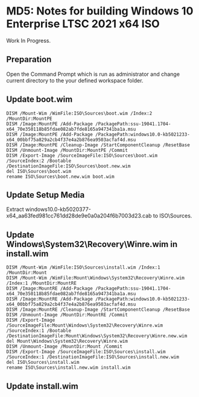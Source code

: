 ﻿# MD5: Notes for building Windows 10 Enterprise LTSC 2021 x64 ISO

Work In Progress.

## Preparation

Open the Command Prompt which is run as administrator and change current
directory to the your defined workspace folder.

## Update boot.wim

```
DISM /Mount-Wim /WimFile:ISO\Sources\boot.wim /Index:2 /MountDir:MountPE
DISM /Image:MountPE /Add-Package /PackagePath:ssu-19041.1704-x64_70e350118b85fdae082ab7fde8165a947341ba1a.msu
DISM /Image:MountPE /Add-Package /PackagePath:windows10.0-kb5021233-x64_00bbf75a829a2cb4f37e4a2b876ea9503acfaf4d.msu
DISM /Image:MountPE /Cleanup-Image /StartComponentCleanup /ResetBase
DISM /Unmount-Image /MountDir:MountPE /Commit
DISM /Export-Image /SourceImageFile:ISO\Sources\boot.wim /SourceIndex:2 /Bootable /DestinationImageFile:ISO\Sources\boot.new.wim
del ISO\Sources\boot.wim
rename ISO\Sources\boot.new.wim boot.wim
```

## Update Setup Media

Extract windows10.0-kb5020377-x64_aa63fed981cc761dd28de9e0a0a204f6b7003d23.cab
to ISO\Sources.

## Update Windows\System32\Recovery\Winre.wim in install.wim

```
DISM /Mount-Wim /WimFile:ISO\Sources\install.wim /Index:1 /MountDir:Mount
DISM /Mount-Wim /WimFile:Mount\Windows\System32\Recovery\Winre.wim /Index:1 /MountDir:MountRE
DISM /Image:MountRE /Add-Package /PackagePath:ssu-19041.1704-x64_70e350118b85fdae082ab7fde8165a947341ba1a.msu
DISM /Image:MountRE /Add-Package /PackagePath:windows10.0-kb5021233-x64_00bbf75a829a2cb4f37e4a2b876ea9503acfaf4d.msu
DISM /Image:MountRE /Cleanup-Image /StartComponentCleanup /ResetBase
DISM /Unmount-Image /MountDir:MountRE /Commit
DISM /Export-Image /SourceImageFile:Mount\Windows\System32\Recovery\Winre.wim /SourceIndex:1 /Bootable /DestinationImageFile:Mount\Windows\System32\Recovery\Winre.new.wim
del Mount\Windows\System32\Recovery\Winre.wim
DISM /Unmount-Image /MountDir:Mount /Commit
DISM /Export-Image /SourceImageFile:ISO\Sources\install.wim /SourceIndex:1 /DestinationImageFile:ISO\Sources\install.new.wim
del ISO\Sources\install.wim
rename ISO\Sources\install.new.wim install.wim
```

## Update install.wim
